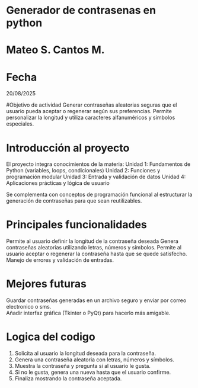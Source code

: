# Generador de contrasenas en python 

# Mateo S. Cantos M.

# Fecha
20/08/2025

#Objetivo de actividad
Generar contraseñas aleatorias seguras que el usuario pueda aceptar o regenerar según sus preferencias.
Permite personalizar la longitud y utiliza caracteres alfanuméricos y símbolos especiales.

# Introducción al proyecto
El proyecto integra conocimientos de la materia:
Unidad 1: Fundamentos de Python (variables, loops, condicionales)
Unidad 2: Funciones y programación modular
Unidad 3: Entrada y validación de datos
Unidad 4: Aplicaciones prácticas y lógica de usuario

Se complementa con conceptos de programación funcional al estructurar la generación de contraseñas para que sean reutilizables.

# Principales funcionalidades
Permite al usuario definir la longitud de la contraseña deseada
Genera contraseñas aleatorias utilizando letras, números y símbolos.
Permite al usuario aceptar o regenerar la contraseña hasta que se quede satisfecho.
Manejo de errores y validación de entradas.

# Mejores futuras 
Guardar contraseñas generadas en un archivo seguro y enviar por correo electronico o sms.  
Añadir interfaz gráfica (Tkinter o PyQt) para hacerlo más amigable. 

# Logica del codigo 
1. Solicita al usuario la longitud deseada para la contraseña.
2. Genera una contraseña aleatoria con letras, números y símbolos.
3. Muestra la contraseña y pregunta si al usuario le gusta.
4. Si no le gusta, genera una nueva hasta que el usuario confirme.
5. Finaliza mostrando la contraseña aceptada.
